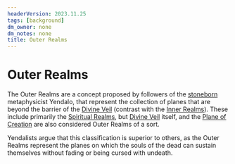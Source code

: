 ```yaml
---
headerVersion: 2023.11.25
tags: [background]
dm_owner: none
dm_notes: none
title: Outer Realms
---
```

# Outer Realms

The Outer Realms are a concept proposed by followers of the [stoneborn](<../../species/stoneborn.md>) metaphysicist Yendalo, that represent the collection of planes that are beyond the barrier of the [Divine Veil](<../land-of-the-dead.md>) (contrast with the [Inner Realms](<./inner-realms.md>)). These include primarily the [Spiritual Realms](<../spiritual-realms/spiritual-realms.md>), but [Divine Veil](<../land-of-the-dead.md>) itself, and the [Plane of Creation](<../plane-of-creation.md>) are also considered Outer Realms of a sort. 

Yendalists argue that this classification is superior to others, as the Outer Realms represent the planes on which the souls of the dead can sustain themselves without fading or being cursed with undeath.

